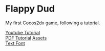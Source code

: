 # Flappy Dud  

My first Cocos2dx game, following a tutorial.  

[Youtube Tutorial]()  
[PDF Tutorial]()
[Assets]()  
[Text Font]()  

